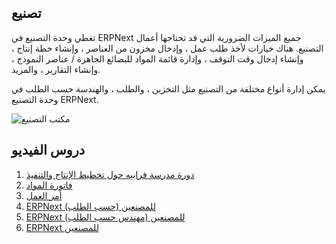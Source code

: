 ## تصنيع

تغطي وحدة التصنيع في ERPNext جميع الميزات الضرورية التي قد تحتاجها أعمال التصنيع. هناك خيارات لأخذ طلب عمل ، وإدخال مخزون من العناصر ، وإنشاء خطة إنتاج ، وإنشاء إدخال وقت التوقف ، وإدارة قائمة المواد للبضائع الجاهزة / عناصر النموذج ، وإنشاء التقارير ، والمزيد.

يمكن إدارة أنواع مختلفة من التصنيع مثل التخزين ، والطلب ، والهندسة حسب الطلب في وحدة التصنيع ERPNext.

![مكتب التصنيع](https://docs.erpnext.com/files/manufacturing-desk.png)

## دروس الفيديو

1. [دورة مدرسة فرابيه حول تخطيط الإنتاج والتنفيذ](https://frappe.school/courses/production-planning-and-execution)
2. [فاتورة المواد](https://docs.erpnext.com/docs/v13/user/videos/learn/bill-of-materials)
3. [أمر العمل](https://docs.erpnext.com/docs/v13/user/videos/learn/work-order)
4. [ERPNext للمصنعين (حسب الطلب)](https://docs.erpnext.com/docs/v13/user/videos/learn/manufacturing-make-to-order)
5. [ERPNext للمصنعين (مهندس حسب الطلب)](https://docs.erpnext.com/docs/v13/user/videos/learn/manufacturing-engineer-to-order)
6. [ERPNext للمصنعين](https://docs.erpnext.com/docs/v13/user/videos/learn/manufacturing-make-to-order)